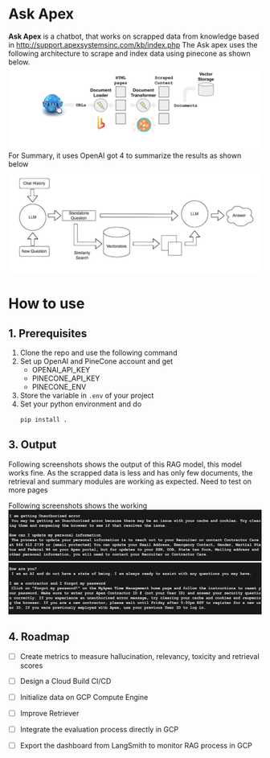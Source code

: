 # Ask Apex

 **Ask Apex** is a chatbot, that works on scrapped data from knowledge based in http://support.apexsystemsinc.com/kb/index.php The Ask apex uses the following architecture to scrape and index data using pinecone as shown below.
![Data preperation](./docs/data_prep.png)
For Summary, it uses OpenAI got 4 to summarize the results as shown below  
![Data retrievel](./docs/retrievel.png)


# How to use
## 1. <a name='Prerequisites'></a>Prerequisites


 1. Clone the repo and use the following command
 2. Set up OpenAI and PineCone account and get
	 - OPENAI_API_KEY
	 - PINECONE_API_KEY
	 - PINECONE_ENV
 3. Store the variable in  `.env` of your project
 4. Set your python environment and do
	```bash
	pip install .
	```


## 3. Output

Following screenshots shows the output of this RAG model, this model works fine. As the scrapped data is less and has only few documents, the retrieval and summary modules are working as expected. Need to test on more pages

Following screenshots shows the working
![Ouput 1](./docs/output_1.png)
![Output 2](./docs/output_2.png)

## 4. Roadmap

- [ ] Create metrics to measure hallucination, relevancy, toxicity and retrieval scores
- [ ] Design a Cloud Build CI/CD
- [ ] Initialize data on GCP Compute Engine
- [ ] Improve Retriever 
- [ ] Integrate the evaluation process directly in GCP
- [ ] Export the dashboard from LangSmith to monitor RAG process in GCP

